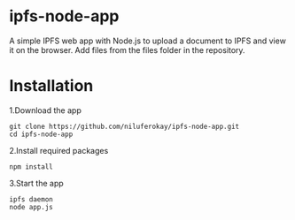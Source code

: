 # ipfs-node-app
A simple IPFS web app with Node.js to upload a document to IPFS and view it on the browser. Add files from the files folder in the repository. 

# Installation
1.Download the app
```
git clone https://github.com/niluferokay/ipfs-node-app.git
cd ipfs-node-app
```
2.Install required packages
```
npm install 
```
3.Start the app
```
ipfs daemon
node app.js
```

